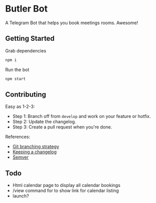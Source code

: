 # Butler Bot

A Telegram Bot that helps you book meetings rooms. Awesome!

## Getting Started
Grab dependencies
```javascript
npm i
```

Run the bot
```javascript
npm start
```

## Contributing

Easy as 1-2-3:
* Step 1: Branch off from ```develop``` and work on your feature or hotfix.
* Step 2: Update the changelog.
* Step 3: Create a pull request when you're done.

References:
* [Git branching strategy](http://nvie.com/posts/a-successful-git-branching-model/)
* [Keeping a changelog](http://keepachangelog.com/)
* [Semver](http://semver.org/)

## Todo

* Html calendar page to display all calendar bookings
* /view command for to show link for calendar listing
* launch?